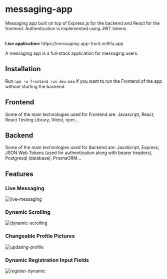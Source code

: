 # messaging-app
Messaging app built on top of Express.js for the backend and React for the frontend. Authentication is implemented using JWT tokens.

<br>
<strong>Live application: </strong> https://messaging-app-front.netlify.app
<br>

A messaging app is a full-stack application for messaging users. 

## Installation
Run `npm -w frontend run dev:msw` if you want to run the Frontend of the app without starting the backend.

## Frontend
Some of the main technologies used for Frontend are: Javascript, React, React Testing Library, Vitest, npm...


## Backend
Some of the main technologies used for Backend are: JavaScript, Express, JSON Web Tokens (used for authentication along with bearer headers), Postgresql (database), PrismaORM...  

## Features
### Live Messaging

![live-messaging](https://github.com/user-attachments/assets/d107039f-8ade-40d6-a771-90987c30ee1d)

### Dynamic Scrolling

![dynamic-scrolling](https://github.com/user-attachments/assets/375549d4-025a-45ee-a9f6-68d54c96f03d)

### Changeable Profile Pictures

![updating-profile](https://github.com/user-attachments/assets/104ba8e7-abf8-488f-af5c-76a8e5b96df7)

### Dynamic Registration Input Fields

![register-dynamic](https://github.com/user-attachments/assets/48e18fb3-8100-4bd8-a239-76239f7493e7)


